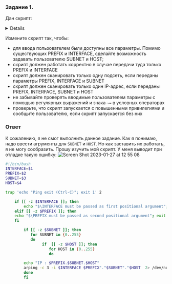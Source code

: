 ### Задание 1.


Дан скрипт:
<details>
  

```bash
#!/bin/bash
PREFIX="${1:-NOT_SET}"
INTERFACE="$2"

[[ "$PREFIX" = "NOT_SET" ]] && { echo "\$PREFIX must be passed as first positional argument"; exit 1; }
if [[ -z "$INTERFACE" ]]; then
    echo "\$INTERFACE must be passed as second positional argument"
    exit 1
fi

for SUBNET in {1..255}
do
	for HOST in {1..255}
	do
		echo "[*] IP : ${PREFIX}.${SUBNET}.${HOST}"
		arping -c 3 -i "$INTERFACE" "${PREFIX}.${SUBNET}.${HOST}" 2> /dev/null
	done
done
```
</details>

Измените скрипт так, чтобы:

- для ввода пользователем были доступны все параметры. Помимо существующих PREFIX и INTERFACE, сделайте возможность задавать пользователю SUBNET и HOST;
- скрипт должен работать корректно в случае передачи туда только PREFIX и INTERFACE
- скрипт должен сканировать только одну подсеть, если переданы параметры PREFIX, INTERFACE и SUBNET
- скрипт должен сканировать только один IP-адрес, если переданы PREFIX, INTERFACE, SUBNET и HOST
- не забывайте проверять вводимые пользователем параметры с помощью регулярных выражений и знака `~=` в условных операторах 
- проверьте, что скрипт запускается с повышенными привилегиями и сообщите пользователю, если скрипт запускается без них


### Ответ

К сожалению, я не смог выполнить данное задание. Как я понимаю, надо ввести агрументы для ```SUBNET``` и ```HOST```. Но как заставить их работать, я не могу сообразить.
Прошу изучить мой скрипт. У меня выводит при отладке такую ошибку:
![Screen Shot 2023-01-27 at 12 55 08](https://user-images.githubusercontent.com/121082757/215058150-bc588381-f905-4a99-a5b0-db0e4258d938.png)



```bash
#!/bin/bash
INTERFACE=$1
PREFIX=$2
SUBNET=$3
HOST=$4

trap 'echo "Ping exit (Ctrl-C)"; exit 1' 2

    if [[ -z $INTERFACE ]]; then
        echo "$\INTERFACE must be passed as first positional argument"; exit 1
    elif [[ -z $PREFIX ]]; then
    echo "$\PREFIX must be passed as second positional argument"; exit 1
    fi

        if [[ -z $SUBNET ]]; then
           for SUBNET in {0..255}
           do
                if  [[ -z $HOST ]]; then
                   for HOST in {0..255}
                   do

        echo "IP : $PREFIX.$SUBNET.$HOST"
        arping -c 3 -i $INTERFACE $PREFIX"."$SUBNET"."$HOST  2> /dev/null
        done
        fi

```
